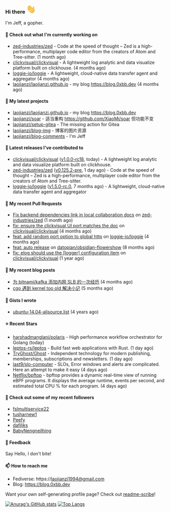 ### Hi there <img src="https://raw.githubusercontent.com/laojianzi/laojianzi/main/wave.gif" width="30px">

I'm Jeff, a gopher.

#### 👷 Check out what I'm currently working on

- [zed-industries/zed](https://github.com/zed-industries/zed) - Code at the speed of thought – Zed is a high-performance, multiplayer code editor from the creators of Atom and Tree-sitter. (1 month ago)
- [clickvisual/clickvisual](https://github.com/clickvisual/clickvisual) - A lightweight log analytic and data visualize platform  built on clickhouse. (4 months ago)
- [loggie-io/loggie](https://github.com/loggie-io/loggie) - A lightweight, cloud-native data transfer agent and aggregator (4 months ago)
- [laojianzi/laojianzi.github.io](https://github.com/laojianzi/laojianzi.github.io) - my blog https://blog.0xbb.dev (4 months ago)

#### 🌱 My latest projects

- [laojianzi/laojianzi.github.io](https://github.com/laojianzi/laojianzi.github.io) - my blog https://blog.0xbb.dev
- [laojianzi/soar](https://github.com/laojianzi/soar) - 适当重构 https://github.com/XiaoMi/soar 但功能不变
- [laojianzi/setup-gitea](https://github.com/laojianzi/setup-gitea) - The missing action for Gitea
- [laojianzi/blog-img](https://github.com/laojianzi/blog-img) - 博客的图片资源
- [laojianzi/blog-comments](https://github.com/laojianzi/blog-comments) - I&#39;m Jeff

#### 🔭 Latest releases I've contributed to

- [clickvisual/clickvisual](https://github.com/clickvisual/clickvisual) ([v1.0.0-rc18](https://github.com/clickvisual/clickvisual/releases/tag/v1.0.0-rc18), today) - A lightweight log analytic and data visualize platform  built on clickhouse.
- [zed-industries/zed](https://github.com/zed-industries/zed) ([v0.125.2-pre](https://github.com/zed-industries/zed/releases/tag/v0.125.2-pre), 1 day ago) - Code at the speed of thought – Zed is a high-performance, multiplayer code editor from the creators of Atom and Tree-sitter.
- [loggie-io/loggie](https://github.com/loggie-io/loggie) ([v1.5.0-rc.0](https://github.com/loggie-io/loggie/releases/tag/v1.5.0-rc.0), 7 months ago) - A lightweight, cloud-native data transfer agent and aggregator

#### 🔨 My recent Pull Requests

- [Fix backend dependencies link in local collaboration docs](https://github.com/zed-industries/zed/pull/6461) on [zed-industries/zed](https://github.com/zed-industries/zed) (1 month ago)
- [fix: ensure the clickvisual UI port matches the doc](https://github.com/clickvisual/clickvisual/pull/1088) on [clickvisual/clickvisual](https://github.com/clickvisual/clickvisual) (4 months ago)
- [feat: add random port option to global http](https://github.com/loggie-io/loggie/pull/644) on [loggie-io/loggie](https://github.com/loggie-io/loggie) (4 months ago)
- [feat: auto release](https://github.com/datopian/obsidian-flowershow/pull/13) on [datopian/obsidian-flowershow](https://github.com/datopian/obsidian-flowershow) (8 months ago)
- [fix: elog should use the [logger] configuration item](https://github.com/clickvisual/clickvisual/pull/832) on [clickvisual/clickvisual](https://github.com/clickvisual/clickvisual) (1 year ago)

#### 📜 My recent blog posts

- [为 bitnami/kafka 添加内网 SLB 的一次经历](https://blog.0xbb.devhttps://blog.0xbb.dev/posts/bitnami-kafka-slb/) (4 months ago)
- [cgo 遇到 kernel too old 解决小记](https://blog.0xbb.devhttps://blog.0xbb.dev/posts/cgo-kernel-too-old/) (5 months ago)

#### 📓 Gists I wrote

- [ubuntu-14.04-alisource.list](https://gist.github.com/07e2a6bf71a7457b6bd0526b174e744d) (4 years ago)

#### ⭐ Recent Stars

- [harshadmanglani/polaris](https://github.com/harshadmanglani/polaris) - High performance workflow orchestrator for Golang (today)
- [leptos-rs/leptos](https://github.com/leptos-rs/leptos) - Build fast web applications with Rust. (1 day ago)
- [TryGhost/Ghost](https://github.com/TryGhost/Ghost) - Independent technology for modern publishing, memberships, subscriptions and newsletters. (1 day ago)
- [last9/slo-computer](https://github.com/last9/slo-computer) - SLOs, Error windows and alerts are complicated. Here an attempt to make it easy (4 days ago)
- [Netflix/bpftop](https://github.com/Netflix/bpftop) - bpftop provides a dynamic real-time view of running eBPF programs. It displays the average runtime, events per second, and estimated total CPU % for each program. (4 days ago)

#### 👯 Check out some of my recent followers

- [fslmultiservice22](https://github.com/fslmultiservice22)
- [tusharnew1](https://github.com/tusharnew1)
- [Peefy](https://github.com/Peefy)
- [dafiliks](https://github.com/dafiliks)
- [BabyNengneilhing](https://github.com/BabyNengneilhing)

#### 💬 Feedback

Say Hello, I don't bite!

#### 📫 How to reach me

- Fediverse: https://laojianzi1994@gmail.com
- Blog: https://blog.0xbb.dev

Want your own self-generating profile page? Check out [readme-scribe](https://github.com/muesli/readme-scribe)!


[![Anurag's GitHub stats](https://github-readme-stats.vercel.app/api?username=laojianzi&count_private=true&show_icons=true&theme=vue-dark&include_all_commits=true)](https://github.com/laojianzi/laojianzi)
[![Top Langs](https://github-readme-stats.vercel.app/api/top-langs/?username=laojianzi&theme=vue-dark)](https://github.com/laojianzi/laojianzi)
